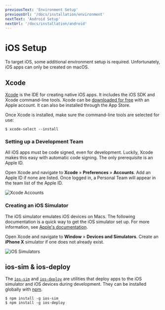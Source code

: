 ```yaml
---
previousText: 'Environment Setup'
previousUrl: '/docs/installation/environment'
nextText: 'Android Setup'
nextUrl: '/docs/installation/android'
---
```


# iOS Setup

To target iOS, some additional environment setup is required. Unfortunately, iOS apps can only be created on macOS.

## Xcode

[Xcode](https://developer.apple.com/xcode/) is the IDE for creating native iOS apps. It includes the iOS SDK and Xcode command-line tools. Xcode can be [downloaded for free](https://developer.apple.com/download/) with an Apple account. It can also be installed through the App Store.

Once Xcode is installed, make sure the command-line tools are selected for use:

```shell
$ xcode-select --install
```

### Setting up a Development Team

All iOS apps must be code signed, even for development. Luckily, Xcode makes this easy with automatic code signing. The only prerequisite is an Apple ID.

Open Xcode and navigate to **Xcode** &raquo; **Preferences** &raquo; **Accounts**. Add an Apple ID if none are listed. Once logged in, a Personal Team will appear in the team list of the Apple ID.

![Xcode Accounts](/docs/assets/img/installation/ios-xcode-accounts.png)

### Creating an iOS Simulator

The iOS simulator emulates iOS devices on Macs. The following documentation is a quick way to get the iOS simulator set up. For more information, see [Apple's documentation](https://developer.apple.com/library/content/documentation/IDEs/Conceptual/simulator_help_topics/Chapter/Chapter.html).

Open Xcode and navigate to **Window** &raquo; **Devices and Simulators**. Create an **iPhone X** simulator if one does not already exist.

![iOS Simulators](/docs/assets/img/installation/ios-xcode-simulators-setup.png)

## ios-sim & ios-deploy

The [`ios-sim`](https://github.com/phonegap/ios-sim) and [`ios-deploy`](https://github.com/phonegap/ios-deploy) are utilities that deploy apps to the iOS simulator and iOS devices during development. They can be installed globally with [npm](/docs/faq/glossary#npm).

```shell
$ npm install -g ios-sim
$ npm install -g ios-deploy
```